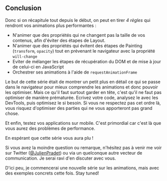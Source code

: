 ## Conclusion

Donc si on récapitule tout depuis le début, on peut en tirer *4 règles* qui rendront vos animations plus performantes&nbsp;:

* N'animer que des propriétés qui ne changent pas la taille de vos contenus, afin d'éviter des étapes de Layout.
* N'animer que des propriétés qui évitent des étapes de Painting (`transform`, `opacity`) tout en prévenant le navigateur avec la propriété `will-change`
* Eviter de mélanger les étapes de récupération du DOM et de mise à jour de celui-ci en JavaScript
* Orchestrer ses animations à l'aide de `requestAnimationFrame`

Le but de cette série était de montrer un petit plus en détail ce qui se passe dans le navigateur pour mieux comprendre les animations et donc pouvoir les optimiser. Mais ce qu'il faut surtout garder en tête, c'est qu'il ne faut pas optimiser de manière prématurée. Ecrivez votre code, analysez le avec les DevTools, puis optimisez le si besoin. Si vous ne respectez pas cet ordre là, vous risquez d'optimiser des parties qui ne vous apporteront pas grand chose.

Et enfin, testez vos applications sur mobile. C'est primordial car c'est là que vous aurez des problèmes de performance.

En espérant que cette série vous aura plu&nbsp;!

Si vous avez la moindre question ou remarque, n'hésitez pas à venir me voir sur Twitter ([@JulienPradet](https://twitter.com/JulienPradet)) ou via un quelconque autre vecteur de communication. Je serai ravi d'en discuter avec vous.

D'ici peu, je commencerai une nouvelle série sur les animations, mais avec des exemples concrets cette fois. Stay tuned!
